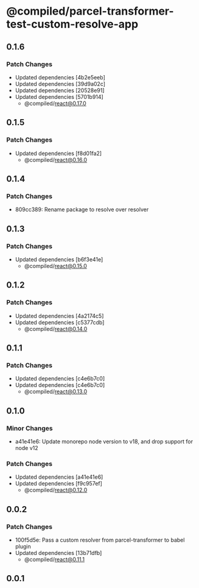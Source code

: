 # @compiled/parcel-transformer-test-custom-resolve-app

## 0.1.6

### Patch Changes

- Updated dependencies [4b2e5eeb]
- Updated dependencies [39d9a02c]
- Updated dependencies [20528e91]
- Updated dependencies [5701b914]
  - @compiled/react@0.17.0

## 0.1.5

### Patch Changes

- Updated dependencies [f8d01fa2]
  - @compiled/react@0.16.0

## 0.1.4

### Patch Changes

- 809cc389: Rename package to resolve over resolver

## 0.1.3

### Patch Changes

- Updated dependencies [b6f3e41e]
  - @compiled/react@0.15.0

## 0.1.2

### Patch Changes

- Updated dependencies [4a2174c5]
- Updated dependencies [c5377cdb]
  - @compiled/react@0.14.0

## 0.1.1

### Patch Changes

- Updated dependencies [c4e6b7c0]
- Updated dependencies [c4e6b7c0]
  - @compiled/react@0.13.0

## 0.1.0

### Minor Changes

- a41e41e6: Update monorepo node version to v18, and drop support for node v12

### Patch Changes

- Updated dependencies [a41e41e6]
- Updated dependencies [f9c957ef]
  - @compiled/react@0.12.0

## 0.0.2

### Patch Changes

- 100f5d5e: Pass a custom resolver from parcel-transformer to babel plugin
- Updated dependencies [13b71dfb]
  - @compiled/react@0.11.1

## 0.0.1
